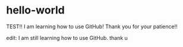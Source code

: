 # hello-world
TEST!! I am learning how to use GitHub! Thank you for your patience!!

edit: I am still learning how to use GitHub. thank u
